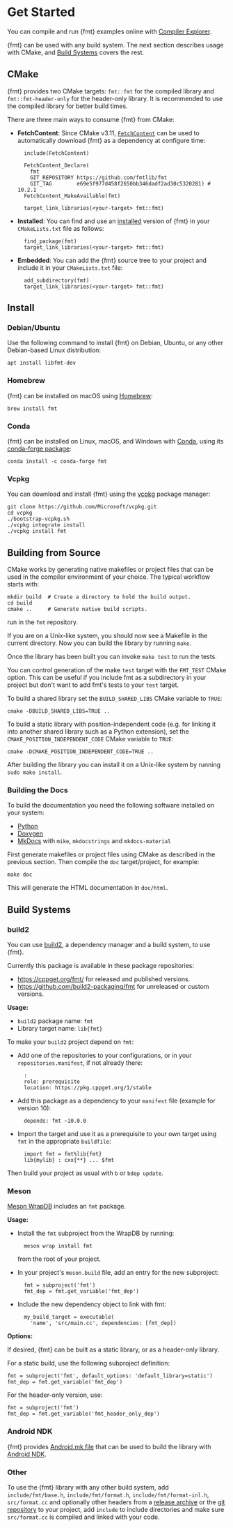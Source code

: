 # Get Started

You can compile and run {fmt} examples online with [Compiler Explorer](
https://godbolt.org/z/P7h6cd6o3).

{fmt} can be used with any build system. The next section describes usage with
CMake, and [Build Systems](#build-systems) covers the rest.

## CMake

{fmt} provides two CMake targets: `fmt::fmt` for the compiled library and
`fmt::fmt-header-only` for the header-only library. It is recommended to use
the compiled library for better build times.

There are three main ways to consume {fmt} from CMake:

* **FetchContent**: Since CMake v3.11, [`FetchContent`](
  https://cmake.org/cmake/help/v3.30/module/FetchContent.html) can be used to
  automatically download {fmt} as a dependency at configure time:

        include(FetchContent)

        FetchContent_Declare(
          fmt
          GIT_REPOSITORY https://github.com/fmtlib/fmt
          GIT_TAG        e69e5f977d458f2650bb346dadf2ad30c5320281) # 10.2.1
        FetchContent_MakeAvailable(fmt)

        target_link_libraries(<your-target> fmt::fmt)

* **Installed**: You can find and use an [installed](#install) version of {fmt}
  in your `CMakeLists.txt` file as follows:

        find_package(fmt)
        target_link_libraries(<your-target> fmt::fmt)

* **Embedded**: You can add the {fmt} source tree to your project and include it
  in your `CMakeLists.txt` file:

        add_subdirectory(fmt)
        target_link_libraries(<your-target> fmt::fmt)

## Install

### Debian/Ubuntu

Use the following command to install {fmt} on Debian, Ubuntu, or any other
Debian-based Linux distribution:

    apt install libfmt-dev

### Homebrew

{fmt} can be installed on macOS using [Homebrew](https://brew.sh/):

    brew install fmt

### Conda

{fmt} can be installed on Linux, macOS, and Windows with [Conda](
https://docs.conda.io/en/latest/), using its [conda-forge package](
https://github.com/conda-forge/fmt-feedstock):

    conda install -c conda-forge fmt

### Vcpkg

You can download and install {fmt} using the [vcpkg](
https://github.com/Microsoft/vcpkg) package manager:

    git clone https://github.com/Microsoft/vcpkg.git
    cd vcpkg
    ./bootstrap-vcpkg.sh
    ./vcpkg integrate install
    ./vcpkg install fmt

<!-- The fmt package in vcpkg is kept up to date by Microsoft team members and
community contributors. If the version is out of date, please [create an
issue or pull request](https://github.com/Microsoft/vcpkg) on the vcpkg
repository. -->

## Building from Source

CMake works by generating native makefiles or project files that can be
used in the compiler environment of your choice. The typical workflow
starts with:

    mkdir build  # Create a directory to hold the build output.
    cd build
    cmake ..     # Generate native build scripts.

run in the `fmt` repository.

If you are on a Unix-like system, you should now see a Makefile in the
current directory. Now you can build the library by running `make`.

Once the library has been built you can invoke `make test` to run the tests.

You can control generation of the make `test` target with the `FMT_TEST`
CMake option. This can be useful if you include fmt as a subdirectory in
your project but don't want to add fmt's tests to your `test` target.

To build a shared library set the `BUILD_SHARED_LIBS` CMake variable to `TRUE`:

    cmake -DBUILD_SHARED_LIBS=TRUE ..

To build a static library with position-independent code (e.g. for
linking it into another shared library such as a Python extension), set the
`CMAKE_POSITION_INDEPENDENT_CODE` CMake variable to `TRUE`:

    cmake -DCMAKE_POSITION_INDEPENDENT_CODE=TRUE ..

After building the library you can install it on a Unix-like system by
running `sudo make install`.

### Building the Docs

To build the documentation you need the following software installed on
your system:

- [Python](https://www.python.org/)
- [Doxygen](http://www.stack.nl/~dimitri/doxygen/)
- [MkDocs](https://www.mkdocs.org/) with `mike`, `mkdocstrings` and
  `mkdocs-material`

First generate makefiles or project files using CMake as described in
the previous section. Then compile the `doc` target/project, for example:

    make doc

This will generate the HTML documentation in `doc/html`.

## Build Systems

### build2

You can use [build2](https://build2.org), a dependency manager and a build
system, to use {fmt}.

Currently this package is available in these package repositories:

- <https://cppget.org/fmt/> for released and published versions.
- <https://github.com/build2-packaging/fmt> for unreleased or custom versions.

**Usage:**

- `build2` package name: `fmt`
- Library target name: `lib{fmt}`

To make your `build2` project depend on `fmt`:

- Add one of the repositories to your configurations, or in your
  `repositories.manifest`, if not already there:

        :
        role: prerequisite
        location: https://pkg.cppget.org/1/stable

- Add this package as a dependency to your `manifest` file (example
  for version 10):

        depends: fmt ~10.0.0

- Import the target and use it as a prerequisite to your own target
  using `fmt` in the appropriate `buildfile`:

        import fmt = fmt%lib{fmt}
        lib{mylib} : cxx{**} ... $fmt

Then build your project as usual with `b` or `bdep update`.

### Meson

[Meson WrapDB](https://mesonbuild.com/Wrapdb-projects.html) includes an `fmt`
package.

**Usage:**

- Install the `fmt` subproject from the WrapDB by running:

        meson wrap install fmt

  from the root of your project.

- In your project's `meson.build` file, add an entry for the new subproject:

        fmt = subproject('fmt')
        fmt_dep = fmt.get_variable('fmt_dep')

- Include the new dependency object to link with fmt:

        my_build_target = executable(
          'name', 'src/main.cc', dependencies: [fmt_dep])

**Options:**

If desired, {fmt} can be built as a static library, or as a header-only library.

For a static build, use the following subproject definition:

    fmt = subproject('fmt', default_options: 'default_library=static')
    fmt_dep = fmt.get_variable('fmt_dep')

For the header-only version, use:

    fmt = subproject('fmt')
    fmt_dep = fmt.get_variable('fmt_header_only_dep')

### Android NDK

{fmt} provides [Android.mk file](
https://github.com/fmtlib/fmt/blob/master/support/Android.mk) that can be used
to build the library with [Android NDK](
https://developer.android.com/tools/sdk/ndk/index.html).

### Other

To use the {fmt} library with any other build system, add
`include/fmt/base.h`, `include/fmt/format.h`, `include/fmt/format-inl.h`,
`src/format.cc` and optionally other headers from a [release archive](
https://github.com/fmtlib/fmt/releases) or the [git repository](
https://github.com/fmtlib/fmt) to your project, add `include` to include
directories and make sure `src/format.cc` is compiled and linked with your code.
